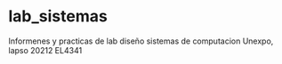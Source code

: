 # lab_sistemas
Informenes y practicas de lab diseño sistemas de computacion Unexpo, lapso 20212
EL4341
